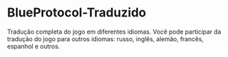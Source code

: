 # BlueProtocol-Traduzido
Tradução completa do jogo em diferentes idiomas. Você pode participar da tradução do jogo para outros idiomas: russo, inglês, alemão, francês, espanhol e outros.
